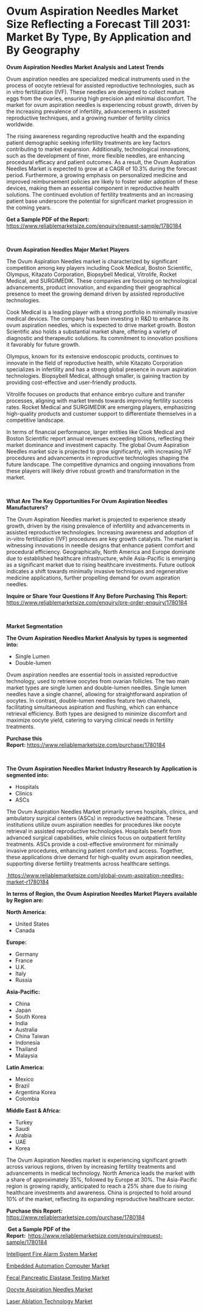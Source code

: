 <p><h1>Ovum Aspiration Needles Market Size Reflecting a Forecast Till 2031: Market By Type, By Application and By Geography</h1></p><p><strong>Ovum Aspiration Needles Market Analysis and Latest Trends</strong></p>
<p><p>Ovum aspiration needles are specialized medical instruments used in the process of oocyte retrieval for assisted reproductive technologies, such as in vitro fertilization (IVF). These needles are designed to collect mature eggs from the ovaries, ensuring high precision and minimal discomfort. The market for ovum aspiration needles is experiencing robust growth, driven by the increasing prevalence of infertility, advancements in assisted reproductive techniques, and a growing number of fertility clinics worldwide. </p><p>The rising awareness regarding reproductive health and the expanding patient demographic seeking infertility treatments are key factors contributing to market expansion. Additionally, technological innovations, such as the development of finer, more flexible needles, are enhancing procedural efficacy and patient outcomes. As a result, the Ovum Aspiration Needles Market is expected to grow at a CAGR of 10.3% during the forecast period. Furthermore, a growing emphasis on personalized medicine and improved reimbursement policies are likely to foster wider adoption of these devices, making them an essential component in reproductive health solutions. The continued evolution of fertility treatments and an increasing patient base underscore the potential for significant market progression in the coming years.</p></p>
<p><strong>Get a Sample PDF of the Report:&nbsp;</strong> <a href="https://www.reliablemarketsize.com/enquiry/request-sample/1780184?utm_campaign=1131&utm_medium=2&utm_source=Github&utm_content=ia&utm_term=09102024&utm_id=ovum-aspiration-needles">https://www.reliablemarketsize.com/enquiry/request-sample/1780184</a></p>
<p>&nbsp;</p>
<p><strong>Ovum Aspiration Needles Major Market Players</strong></p>
<p><p>The Ovum Aspiration Needles market is characterized by significant competition among key players including Cook Medical, Boston Scientific, Olympus, Kitazato Corporation, Biopsybell Medical, Vitrolife, Rocket Medical, and SURGIMEDIK. These companies are focusing on technological advancements, product innovation, and expanding their geographical presence to meet the growing demand driven by assisted reproductive technologies.</p><p>Cook Medical is a leading player with a strong portfolio in minimally invasive medical devices. The company has been investing in R&D to enhance its ovum aspiration needles, which is expected to drive market growth. Boston Scientific also holds a substantial market share, offering a variety of diagnostic and therapeutic solutions. Its commitment to innovation positions it favorably for future growth.</p><p>Olympus, known for its extensive endoscopic products, continues to innovate in the field of reproductive health, while Kitazato Corporation specializes in infertility and has a strong global presence in ovum aspiration technologies. Biopsybell Medical, although smaller, is gaining traction by providing cost-effective and user-friendly products.</p><p>Vitrolife focuses on products that enhance embryo culture and transfer processes, aligning with market trends towards improving fertility success rates. Rocket Medical and SURGIMEDIK are emerging players, emphasizing high-quality products and customer support to differentiate themselves in a competitive landscape.</p><p>In terms of financial performance, larger entities like Cook Medical and Boston Scientific report annual revenues exceeding billions, reflecting their market dominance and investment capacity. The global Ovum Aspiration Needles market size is projected to grow significantly, with increasing IVF procedures and advancements in reproductive technologies shaping the future landscape. The competitive dynamics and ongoing innovations from these players will likely drive robust growth and transformation in the market.</p></p>
<p>&nbsp;</p>
<p><strong>What Are The Key Opportunities For Ovum Aspiration Needles Manufacturers?</strong></p>
<p><p>The Ovum Aspiration Needles market is projected to experience steady growth, driven by the rising prevalence of infertility and advancements in assisted reproductive technologies. Increasing awareness and adoption of in-vitro fertilization (IVF) procedures are key growth catalysts. The market is witnessing innovations in needle designs that enhance patient comfort and procedural efficiency. Geographically, North America and Europe dominate due to established healthcare infrastructure, while Asia-Pacific is emerging as a significant market due to rising healthcare investments. Future outlook indicates a shift towards minimally invasive techniques and regenerative medicine applications, further propelling demand for ovum aspiration needles.</p></p>
<p><strong>Inquire or Share Your Questions If Any Before Purchasing This Report:</strong> <a href="https://www.reliablemarketsize.com/enquiry/pre-order-enquiry/1780184?utm_campaign=1131&utm_medium=2&utm_source=Github&utm_content=ia&utm_term=09102024&utm_id=ovum-aspiration-needles">https://www.reliablemarketsize.com/enquiry/pre-order-enquiry/1780184</a></p>
<p>&nbsp;</p>
<p><strong>Market Segmentation</strong></p>
<p><strong>The Ovum Aspiration Needles Market Analysis by types is segmented into:</strong></p>
<p><ul><li>Single Lumen</li><li>Double-lumen</li></ul></p>
<p><p>Ovum aspiration needles are essential tools in assisted reproductive technology, used to retrieve oocytes from ovarian follicles. The two main market types are single lumen and double-lumen needles. Single lumen needles have a single channel, allowing for straightforward aspiration of oocytes. In contrast, double-lumen needles feature two channels, facilitating simultaneous aspiration and flushing, which can enhance retrieval efficiency. Both types are designed to minimize discomfort and maximize oocyte yield, catering to varying clinical needs in fertility treatments.</p></p>
<p><strong>Purchase this Report:&nbsp;</strong><a href="https://www.reliablemarketsize.com/purchase/1780184?utm_campaign=1131&utm_medium=2&utm_source=Github&utm_content=ia&utm_term=09102024&utm_id=ovum-aspiration-needles">https://www.reliablemarketsize.com/purchase/1780184</a></p>
<p>&nbsp;</p>
<p><strong>The Ovum Aspiration Needles Market Industry Research by Application is segmented into:</strong></p>
<p><ul><li>Hospitals</li><li>Clinics</li><li>ASCs</li></ul></p>
<p><p>The Ovum Aspiration Needles Market primarily serves hospitals, clinics, and ambulatory surgical centers (ASCs) in reproductive healthcare. These institutions utilize ovum aspiration needles for procedures like oocyte retrieval in assisted reproductive technologies. Hospitals benefit from advanced surgical capabilities, while clinics focus on outpatient fertility treatments. ASCs provide a cost-effective environment for minimally invasive procedures, enhancing patient comfort and access. Together, these applications drive demand for high-quality ovum aspiration needles, supporting diverse fertility treatments across healthcare settings.</p></p>
<p><a href="https://www.reliablemarketsize.com/global-ovum-aspiration-needles-market-r1780184?utm_campaign=1131&utm_medium=2&utm_source=Github&utm_content=ia&utm_term=09102024&utm_id=ovum-aspiration-needles">&nbsp;https://www.reliablemarketsize.com/global-ovum-aspiration-needles-market-r1780184</a></p>
<p><strong>In terms of Region, the Ovum Aspiration Needles Market Players available by Region are:</strong></p>
<p>
    <p> <strong> North America: </strong>
        <ul>
            <li>United States</li>
            <li>Canada</li>
        </ul>
        </p> 
    <p> <strong> Europe: </strong>
        <ul>
            <li>Germany</li>
            <li>France</li>
            <li>U.K.</li>
            <li>Italy</li>
            <li>Russia</li>
        </ul>
        </p> 
    <p> <strong> Asia-Pacific: </strong>
        <ul>
            <li>China</li>
            <li>Japan</li>
            <li>South Korea</li>
            <li>India</li>
            <li>Australia</li>
            <li>China Taiwan</li>
            <li>Indonesia</li>
            <li>Thailand</li>
            <li>Malaysia</li>
        </ul>
        </p> 
    <p> <strong> Latin America: </strong>
        <ul>
            <li>Mexico</li>
            <li>Brazil</li>
            <li>Argentina Korea</li>
            <li>Colombia</li>
        </ul>
        </p> 
    <p> <strong> Middle East & Africa: </strong>
        <ul>
            <li>Turkey</li>
            <li>Saudi</li>
            <li>Arabia</li>
            <li>UAE</li>
            <li>Korea</li>
        </ul>
    </p>
    </p>
<p><p>The Ovum Aspiration Needles market is experiencing significant growth across various regions, driven by increasing fertility treatments and advancements in medical technology. North America leads the market with a share of approximately 35%, followed by Europe at 30%. The Asia-Pacific region is growing rapidly, anticipated to reach a 25% share due to rising healthcare investments and awareness. China is projected to hold around 10% of the market, reflecting its expanding reproductive healthcare sector.</p></p>
<p><strong>Purchase this Report: </strong><a href="https://www.reliablemarketsize.com/purchase/1780184?utm_campaign=1131&utm_medium=2&utm_source=Github&utm_content=ia&utm_term=09102024&utm_id=ovum-aspiration-needles">https://www.reliablemarketsize.com/purchase/1780184</a></p>
<p>&nbsp;<strong>Get a Sample PDF of the Report:&nbsp;&nbsp;</strong><a href="https://www.reliablemarketsize.com/enquiry/request-sample/1780184?utm_campaign=1131&utm_medium=2&utm_source=Github&utm_content=ia&utm_term=09102024&utm_id=ovum-aspiration-needles">https://www.reliablemarketsize.com/enquiry/request-sample/1780184</a></p>
<p><strong></strong></p>
<p><p><a href="https://www.linkedin.com/pulse/global-intelligent-fire-alarm-system-market-analysis-trends-edrmf?trackingId=SFlEsHltRy%2BJebN6Xw4juw%3D%3D&utm_campaign=1131&utm_medium=2&utm_source=Github&utm_content=ia&utm_term=09102024&utm_id=ovum-aspiration-needles">Intelligent Fire Alarm System Market</a></p><p><a href="https://www.linkedin.com/pulse/embedded-automation-computer-market-trends-strategic-xbadc?trackingId=J%2FClaTlqQ2WP85xHdGBm6Q%3D%3D&utm_campaign=1131&utm_medium=2&utm_source=Github&utm_content=ia&utm_term=09102024&utm_id=ovum-aspiration-needles">Embedded Automation Computer Market</a></p><p><a href="https://github.com/carpessin3g0d/Market-Research-Report-List-1/blob/main/fecal-pancreatic-elastase-testing-market.md?utm_campaign=1131&utm_medium=2&utm_source=Github&utm_content=ia&utm_term=09102024&utm_id=ovum-aspiration-needles">Fecal Pancreatic Elastase Testing Market</a></p><p><a href="https://github.com/halkoitweden3/Market-Research-Report-List-1/blob/main/oocyte-aspiration-needles-market.md?utm_campaign=1131&utm_medium=2&utm_source=Github&utm_content=ia&utm_term=09102024&utm_id=ovum-aspiration-needles">Oocyte Aspiration Needles Market</a></p><p><a href="https://www.linkedin.com/pulse/global-laser-ablation-technology-market-opportunities-forecast-u80he?trackingId=mArGKQQCRPG69wUdnbMWvQ%3D%3D&utm_campaign=1131&utm_medium=2&utm_source=Github&utm_content=ia&utm_term=09102024&utm_id=ovum-aspiration-needles">Laser Ablation Technology Market</a></p></p>